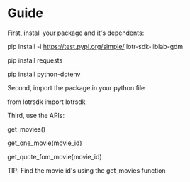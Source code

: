 # Guide

First, install your package and it's dependents:

pip install -i https://test.pypi.org/simple/ lotr-sdk-liblab-gdm

pip install requests

pip install python-dotenv

Second, import the package in your python file

from lotrsdk import lotrsdk

Third, use the APIs:

get_movies()

get_one_movie(movie_id)

get_quote_fom_movie(movie_id)

TIP: Find the movie id's using the get_movies function
